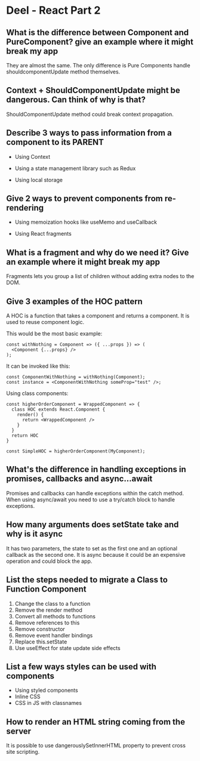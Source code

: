# Deel - React Part 2

## What is the difference between Component and PureComponent? give an example where it might break my app

They are almost the same. The only difference is Pure Components handle shouldcomponentUpdate method themselves.

## Context + ShouldComponentUpdate might be dangerous. Can think of why is that?

ShouldComponentUpdate method could break context propagation.

## Describe 3 ways to pass information from a component to its PARENT

- Using Context

- Using a state management library such as Redux

- Using local storage

## Give 2 ways to prevent components from re-rendering

- Using memoization hooks like useMemo and useCallback

- Using React fragments

## What is a fragment and why do we need it? Give an example where it might break my app

Fragments lets you group a list of children without adding extra nodes to the DOM.

## Give 3 examples of the HOC pattern

A HOC is a function that takes a component and returns a component. It is used to reuse component logic.

This would be the most basic example:

```
const withNothing = Component => ({ ...props }) => (
  <Component {...props} />
);
```

It can be invoked like this:

```
const ComponentWithNothing = withNothing(Component);
const instance = <ComponentWithNothing someProp="test" />;
```

Using class components:

```
const higherOrderComponent = WrappedComponent => {
  class HOC extends React.Component {
    render() {
      return <WrappedComponent />
    }
  }
  return HOC
}
```

```
const SimpleHOC = higherOrderComponent(MyComponent);
```

## What's the difference in handling exceptions in promises, callbacks and async...await

Promises and callbacks can handle exceptions within the catch method. When using async/await you need to use a try/catch block to handle exceptions.

## How many arguments does setState take and why is it async

It has two parameters, the state to set as the first one and an optional callback as the second one. It is async because it could be an expensive operation and could block the app.

## List the steps needed to migrate a Class to Function Component

1. Change the class to a function
2. Remove the render method
3. Convert all methods to functions
4. Remove references to this
5. Remove constructor
6. Remove event handler bindings
7. Replace this.setState
8. Use useEffect for state update side effects

## List a few ways styles can be used with components

- Using styled components
- Inline CSS
- CSS in JS with classnames

## How to render an HTML string coming from the server

It is possible to use dangerouslySetInnerHTML property to prevent cross site scripting.